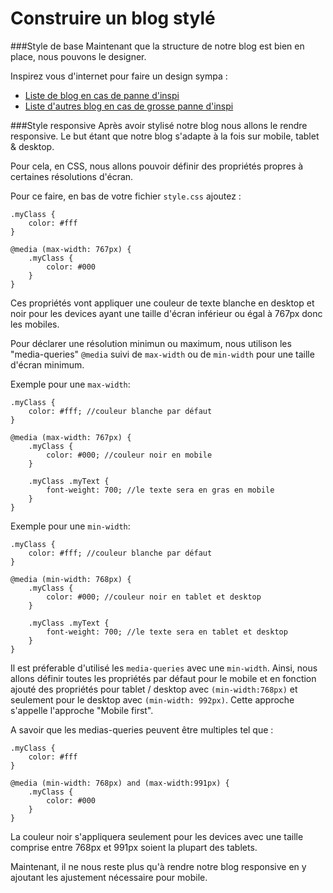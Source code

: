 # Construire un blog stylé

###Style de base
Maintenant que la structure de notre blog est bien en place, nous pouvons le designer.

Inspirez vous d'internet pour faire un design sympa :
* [Liste de blog en cas de panne d'inspi](http://www.siteduzero.com)
* [Liste d'autres blog en cas de grosse panne d'inspi](https://www.elegantthemes.com/blog/resources/web-design-blogs-to-follow)

###Style responsive
Après avoir stylisé notre blog nous allons le rendre responsive.
Le but étant que notre blog s'adapte à la fois sur mobile, tablet & desktop.

Pour cela, en CSS, nous allons pouvoir définir des propriétés propres à certaines résolutions d'écran.

Pour ce faire, en bas de votre fichier `style.css` ajoutez : 

    .myClass {
        color: #fff
    }
    
    @media (max-width: 767px) {
        .myClass {
            color: #000
        }
    }
    
Ces propriétés vont appliquer une couleur de texte blanche en desktop et noir pour les devices ayant une taille d'écran inférieur ou égal à 767px donc les mobiles.

Pour déclarer une résolution minimun ou maximum, nous utilison les "media-queries" `@media` suivi de `max-width` ou de `min-width` pour une taille d'écran minimum.

Exemple pour une `max-width`: 
       
    .myClass {
        color: #fff; //couleur blanche par défaut
    }

    @media (max-width: 767px) {
        .myClass {
            color: #000; //couleur noir en mobile
        }
    
        .myClass .myText {
            font-weight: 700; //le texte sera en gras en mobile
        }
    }
    
Exemple pour une `min-width`:

    .myClass {
        color: #fff; //couleur blanche par défaut
    }
    
    @media (min-width: 768px) {
        .myClass {
            color: #000; //couleur noir en tablet et desktop
        }
    
        .myClass .myText {
            font-weight: 700; //le texte sera en tablet et desktop
        }
    }
    
Il est préferable d'utilisé les `media-queries` avec une `min-width`. Ainsi, nous allons définir toutes les propriétés par défaut pour le mobile et en fonction ajouté des propriétés pour tablet / desktop avec `(min-width:768px)` et seulement pour le desktop avec `(min-width: 992px)`.
Cette approche s'appelle l'approche "Mobile first".

A savoir que les medias-queries peuvent être multiples tel que :

    .myClass {
        color: #fff
    }
        
    @media (min-width: 768px) and (max-width:991px) {
        .myClass {
            color: #000
        }
    }
    
La couleur noir s'appliquera seulement pour les devices avec une taille comprise entre 768px et 991px soient la plupart des tablets.

Maintenant, il ne nous reste plus qu'à rendre notre blog responsive en y ajoutant les ajustement nécessaire pour mobile. 